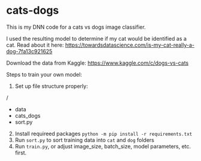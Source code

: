 # cats-dogs

This is my DNN code for a cats vs dogs image classifier.

I used the resulting model to determine if my cat would be identified as a cat. Read about it here:
https://towardsdatascience.com/is-my-cat-really-a-dog-7fa13c921625

Download the data from Kaggle:
https://www.kaggle.com/c/dogs-vs-cats

Steps to train your own model:

1. Set up file structure properly:

/
* data
* cats_dogs
* sort.py

2. Install requireed packages `python -m pip install -r requirements.txt` 
3. Run `sort.py` to sort training data into `cat` and `dog` folders
4. Run `train.py`, or adjust image_size, batch_size, model parameters, etc. first.


